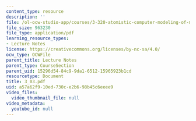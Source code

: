 ```yaml
---
content_type: resource
description: ''
file: /ol-ocw-studio-app/courses/3-320-atomistic-computer-modeling-of-materials-sma-5107-spring-2005/a57a62f910ed730ce2b698b45c6eeee9_3_03.pdf
file_size: 963230
file_type: application/pdf
learning_resource_types:
- Lecture Notes
license: https://creativecommons.org/licenses/by-nc-sa/4.0/
ocw_type: OCWFile
parent_title: Lecture Notes
parent_type: CourseSection
parent_uid: 15296d54-84c9-9da1-6512-15965923b1cd
resourcetype: Document
title: 3_03.pdf
uid: a57a62f9-10ed-730c-e2b6-98b45c6eeee9
video_files:
  video_thumbnail_file: null
video_metadata:
  youtube_id: null
---
```

